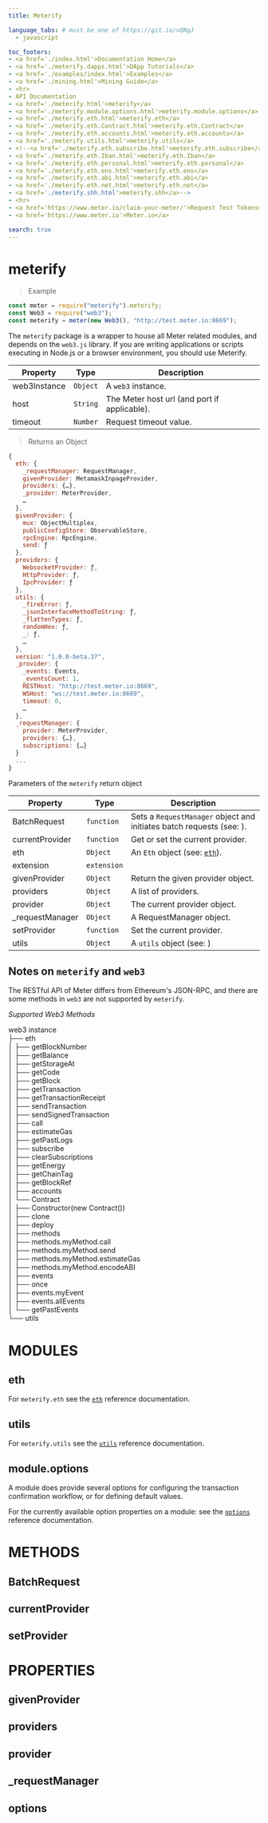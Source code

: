 ```yaml
---
title: Meterify

language_tabs: # must be one of https://git.io/vQNgJ
  - javascript

toc_footers:
- <a href='./index.html'>Documentation Home</a>
- <a href='./meterify.dapps.html'>DApp Tutorials</a>
- <a href='./examples/index.html'>Examples</a>
- <a href='./mining.html'>Mining Guide</a>
- <hr>
- API Documentation
- <a href='./meterify.html'>meterify</a>
- <a href='./meterify.module.options.html'>meterify.module.options</a>
- <a href='./meterify.eth.html'>meterify.eth</a>
- <a href='./meterify.eth.Contract.html'>meterify.eth.Contract</a>
- <a href='./meterify.eth.accounts.html'>meterify.eth.accounts</a>
- <a href='./meterify.utils.html'>meterify.utils</a>
- <!--<a href='./meterify.eth.subscribe.html'>meterify.eth.subscribe</a>
- <a href='./meterify.eth.Iban.html'>meterify.eth.Iban</a>
- <a href='./meterify.eth.personal.html'>meterify.eth.personal</a>
- <a href='./meterify.eth.ens.html'>meterify.eth.ens</a>
- <a href='./meterify.eth.abi.html'>meterify.eth.abi</a>
- <a href='./meterify.eth.net.html'>meterify.eth.net</a>
- <a href='./meterify.shh.html'>meterify.shh</a>-->
- <hr>  
- <a href='https://www.meter.io/claim-your-meter/'>Request Test Tokens</a>
- <a href='https://www.meter.io'>Meter.io</a>

search: true
---
```


# meterify

> Example

```javascript
const meter = require("meterify").meterify;
const Web3 = require("web3");
const meterify = meter(new Web3(), "http://test.meter.io:8669");
```

The `meterify` package is a wrapper to house all Meter related modules, and depends on the `web3.js` library. If you are writing applications or scripts executing in Node.js or a browser environment, you should use Meterify.

Property | Type | Description
--------- | ------- | -----------
web3Instance | `Object` | A `web3` instance.
host | `String` | The Meter host url (and port if applicable).
timeout | `Number` | Request timeout value.

> Returns an Object

```javascript
{
  eth: {
    _requestManager: RequestManager,
    givenProvider: MetamaskInpageProvider,
    providers: {…},
    _provider: MeterProvider, 
    …
  },
  givenProvider: {
    mux: ObjectMultiplex,
    publicConfigStore: ObservableStore,
    rpcEngine: RpcEngine,
    send: ƒ
  },
  providers: {
    WebsocketProvider: ƒ,
    HttpProvider: ƒ,
    IpcProvider: ƒ
  },
  utils: {
    _fireError: ƒ,
    _jsonInterfaceMethodToString: ƒ,
    _flattenTypes: ƒ,
    randomHex: ƒ,
    _: ƒ, 
    …
  },
  version: "1.0.0-beta.37",
  _provider: {
    _events: Events,
    _eventsCount: 1,
    RESTHost: "http://test.meter.io:8669",
    WSHost: "ws://test.meter.io:8669",
    timeout: 0, 
    …
  },
  _requestManager: {
    provider: MeterProvider,
    providers: {…},
    subscriptions: {…}
  }
  ...
}
```

Parameters of the `meterify` return object

Property | Type | Description
--------- | ------- | -----------
BatchRequest | `function` |  Sets a `RequestManager` object and initiates batch requests (see: ).
currentProvider | `function` | Get or set the current provider.
eth | `Object` | An `Eth` object (see: [`eth`](meterify.eth.html)).
extension | `extension` |
givenProvider | `Object` | Return the given provider object.
providers | `Object` | A list of providers.
provider | `Object` | The current provider object.
\_requestManager | `Object` | A RequestManager object.
setProvider | `function` | Set the current provider.
utils | `Object` |  A `utils` object (see: )

## Notes on `meterify` and `web3`

The RESTful API of Meter differs from Ethereum's JSON-RPC, and there are some methods in `web3` are not supported by `meterify`.

_Supported Web3 Methods_

web3 instance<br/>
├── eth<br/>
│   ├── getBlockNumber<br/>
│   ├── getBalance<br/>
│   ├── getStorageAt<br/>
│   ├── getCode<br/>
│   ├── getBlock<br/>
│   ├── getTransaction<br/>
│   ├── getTransactionReceipt<br/>
│   ├── sendTransaction<br/>
│   ├── sendSignedTransaction<br/>
│   ├── call<br/>
│   ├── estimateGas<br/>
│   ├── getPastLogs<br/>
│   ├── subscribe<br/>
│   ├── clearSubscriptions<br/>
│   ├── getEnergy<br/>
│   ├── getChainTag<br/>
│   ├── getBlockRef<br/>
│   ├── accounts<br/>
│   └── Contract<br/>
│       ├── Constructor(new Contract())<br/>
│       ├── clone<br/>
│       ├── deploy<br/>
│       ├── methods<br/>
│       ├── methods.myMethod.call<br/>
│       ├── methods.myMethod.send<br/>
│       ├── methods.myMethod.estimateGas<br/>
│       ├── methods.myMethod.encodeABI<br/>
│       ├── events<br/>
│       ├── once<br/>
│       ├── events.myEvent<br/>
│       ├── events.allEvents<br/>
│       └── getPastEvents<br/>
└── utils<br/>

# MODULES

## eth

For `meterify.eth` see the [`eth`](meterify.eth.html) reference documentation.

<!--## shh

For `meterify.shh` see the [`shh`](meterify.shh.html) reference documentation.-->

## utils

For `meterify.utils` see the [`utils`](meterify.utils.html) reference documentation.

## module.options

A module does provide several options for configuring the transaction confirmation workflow, or for defining default values.

For the currently available option properties on a module: see the [`options`](meterify.module.options.html) reference documentation.

# METHODS

## BatchRequest

## currentProvider

## setProvider

# PROPERTIES

## givenProvider

## providers

## provider

## \_requestManager

## options
